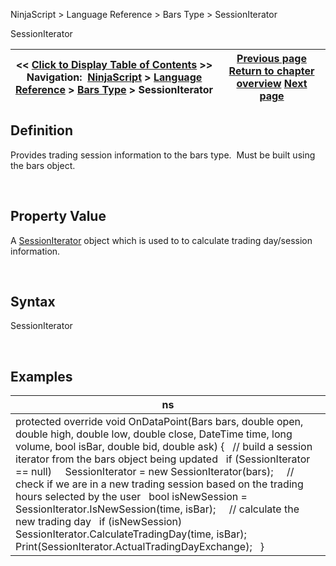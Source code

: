 ﻿


NinjaScript \> Language Reference \> Bars Type \> SessionIterator






















SessionIterator







| \<\< [Click to Display Table of Contents](barstype_sessioniterator.md) \>\> **Navigation:**     [NinjaScript](ninjascript-1.md) \> [Language Reference](language_reference_wip-1.md) \> [Bars Type](bars_type-1.md) \> SessionIterator | [Previous page](setpropertyname2-1.md) [Return to chapter overview](bars_type-1.md) [Next page](updatebar-1.md) |
| --- | --- |











## Definition


Provides trading session information to the bars type.  Must be built using the bars object.


 


## Property Value


A [SessionIterator](sessioniterator-1.md) object which is used to to calculate trading day/session information.


 


## Syntax


SessionIterator


 


## Examples




| ns |
| --- |
| protected override void OnDataPoint(Bars bars, double open, double high, double low, double close, DateTime time, long volume, bool isBar, double bid, double ask) {    // build a session iterator from the bars object being updated    if (SessionIterator \=\= null)      SessionIterator \= new SessionIterator(bars);      // check if we are in a new trading session based on the trading hours selected by the user    bool isNewSession \= SessionIterator.IsNewSession(time, isBar);      // calculate the new trading day    if (isNewSession)      SessionIterator.CalculateTradingDay(time, isBar);      Print(SessionIterator.ActualTradingDayExchange);   } |









